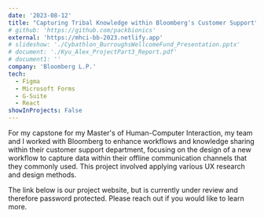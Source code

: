 ```yaml
---
date: '2023-08-12'
title: "Capturing Tribal Knowledge within Bloomberg's Customer Support"
# github: 'https://github.com/packbionics'
external: 'https://mhci-bb-2023.netlify.app'
# slideshow: './Cybathlon_BurroughsWellcomeFund_Presentation.pptx'
# document: './Kyu_Alex_ProjectPart3_Report.pdf'
# document1: ''
company: 'Bloomberg L.P.'
tech:
  - Figma
  - Microsoft Forms
  - G-Suite
  - React
showInProjects: False
---
```


For my capstone for my Master's of Human-Computer Interaction, my team and I worked with Bloomberg to enhance workflows and knowledge sharing within their customer support department, focusing on the design of a new workflow to capture data within their offline communication channels that they commonly used. This project involved applying various UX research and design methods.

The link below is our project website, but is currently under review and therefore password protected. Please reach out if you would like to learn more.
